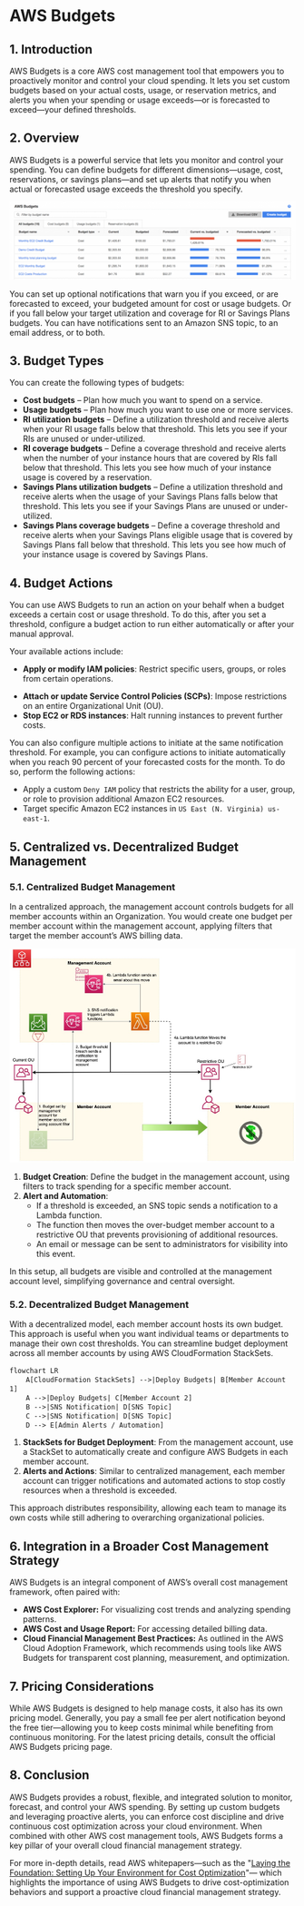 # AWS Budgets

## 1. Introduction

AWS Budgets is a core AWS cost management tool that empowers you to proactively monitor and control your cloud spending. It lets you set custom budgets based on your actual costs, usage, or reservation metrics, and alerts you when your spending or usage exceeds—or is forecasted to exceed—your defined thresholds. 

## 2. Overview

AWS Budgets is a powerful service that lets you monitor and control your spending. You can define budgets for different dimensions—usage, cost, reservations, or savings plans—and set up alerts that notify you when actual or forecasted usage exceeds the threshold you specify.

![budgets](./_assets/budgets.png)

You can set up optional notifications that warn you if you exceed, or are forecasted to exceed, your budgeted amount for cost or usage budgets. Or if you fall below your target utilization and coverage for RI or Savings Plans budgets. You can have notifications sent to an Amazon SNS topic, to an email address, or to both.

## 3. Budget Types

You can create the following types of budgets:

- **Cost budgets** – Plan how much you want to spend on a service.
- **Usage budgets** – Plan how much you want to use one or more services.
- **RI utilization budgets** – Define a utilization threshold and receive alerts when your RI usage falls below that threshold. This lets you see if your RIs are unused or under-utilized.
- **RI coverage budgets** – Define a coverage threshold and receive alerts when the number of your instance hours that are covered by RIs fall below that threshold. This lets you see how much of your instance usage is covered by a reservation.
- **Savings Plans utilization budgets** – Define a utilization threshold and receive alerts when the usage of your Savings Plans falls below that threshold. This lets you see if your Savings Plans are unused or under-utilized.
- **Savings Plans coverage budgets** – Define a coverage threshold and receive alerts when your Savings Plans eligible usage that is covered by Savings Plans fall below that threshold. This lets you see how much of your instance usage is covered by Savings Plans.

## 4. Budget Actions

You can use AWS Budgets to run an action on your behalf when a budget exceeds a certain cost or usage threshold. To do this, after you set a threshold, configure a budget action to run either automatically or after your manual approval.

Your available actions include:

* **Apply or modify IAM policies**: Restrict specific users, groups, or roles from certain operations.
- **Attach or update Service Control Policies (SCPs)**: Impose restrictions on an entire Organizational Unit (OU).
- **Stop EC2 or RDS instances**: Halt running instances to prevent further costs.

You can also configure multiple actions to initiate at the same notification threshold. For example, you can configure actions to initiate automatically when you reach 90 percent of your forecasted costs for the month. To do so, perform the following actions:

- Apply a custom `Deny IAM` policy that restricts the ability for a user, group, or role to provision additional Amazon EC2 resources.    
- Target specific Amazon EC2 instances in `US East (N. Virginia) us-east-1`.
## 5. Centralized vs. Decentralized Budget Management

### 5.1. Centralized Budget Management

In a centralized approach, the management account controls budgets for all member accounts within an Organization. You would create one budget per member account within the management account, applying filters that target the member account’s AWS billing data.

![budget-centeralized](./_assets/budget-centeralized.png)

1. **Budget Creation**: Define the budget in the management account, using filters to track spending for a specific member account.
2. **Alert and Automation**:
    - If a threshold is exceeded, an SNS topic sends a notification to a Lambda function.
    - The function then moves the over-budget member account to a restrictive OU that prevents provisioning of additional resources.
    - An email or message can be sent to administrators for visibility into this event.

In this setup, all budgets are visible and controlled at the management account level, simplifying governance and central oversight.

### 5.2. Decentralized Budget Management

With a decentralized model, each member account hosts its own budget. This approach is useful when you want individual teams or departments to manage their own cost thresholds. You can streamline budget deployment across all member accounts by using AWS CloudFormation StackSets.

```mermaid
flowchart LR
    A[CloudFormation StackSets] -->|Deploy Budgets| B[Member Account 1]
    A -->|Deploy Budgets| C[Member Account 2]
    B -->|SNS Notification| D[SNS Topic]
    C -->|SNS Notification| D[SNS Topic]
    D --> E[Admin Alerts / Automation]
```

1. **StackSets for Budget Deployment**: From the management account, use a StackSet to automatically create and configure AWS Budgets in each member account.
2. **Alerts and Actions**: Similar to centralized management, each member account can trigger notifications and automated actions to stop costly resources when a threshold is exceeded.

This approach distributes responsibility, allowing each team to manage its own costs while still adhering to overarching organizational policies.

## 6. Integration in a Broader Cost Management Strategy

AWS Budgets is an integral component of AWS’s overall cost management framework, often paired with:

- **AWS Cost Explorer:** For visualizing cost trends and analyzing spending patterns.
- **AWS Cost and Usage Report:** For accessing detailed billing data.
- **Cloud Financial Management Best Practices:** As outlined in the AWS Cloud Adoption Framework, which recommends using tools like AWS Budgets for transparent cost planning, measurement, and optimization. 

## 7. Pricing Considerations

While AWS Budgets is designed to help manage costs, it also has its own pricing model. Generally, you pay a small fee per alert notification beyond the free tier—allowing you to keep costs minimal while benefiting from continuous monitoring. For the latest pricing details, consult the official AWS Budgets pricing page.
## 8. Conclusion

AWS Budgets provides a robust, flexible, and integrated solution to monitor, forecast, and control your AWS spending. By setting up custom budgets and leveraging proactive alerts, you can enforce cost discipline and drive continuous cost optimization across your cloud environment. When combined with other AWS cost management tools, AWS Budgets forms a key pillar of your overall cloud financial management strategy.

For more in-depth details, read AWS whitepapers—such as the "[Laying the Foundation: Setting Up Your Environment for Cost Optimization](https://docs.aws.amazon.com/pdfs/whitepapers/latest/cost-optimization-laying-the-foundation/cost-optimization-laying-the-foundation.pdf)"— which highlights the importance of using AWS Budgets to drive cost-optimization behaviors and support a proactive cloud financial management strategy.  